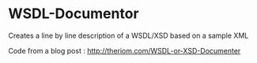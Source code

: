 # WSDL-Documentor
Creates a line by line description of a WSDL/XSD based on a sample XML

Code from a blog post : http://theriom.com/WSDL-or-XSD-Documenter
